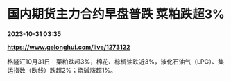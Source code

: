 # 国内期货主力合约早盘普跌 菜粕跌超3%

**2023-10-31 03:35**

**https://www.gelonghui.com/live/1273122**

格隆汇10月31日｜菜粕跌超3%，棉花、棕榈油跌近3%，液化石油气（LPG）、集运指数（欧线）跌超2%；烧碱涨超1%。